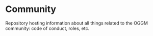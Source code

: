 # Community

Repository hosting information about all things related to the OGGM community: code of conduct, roles, etc.
